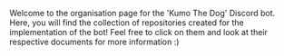 Welcome to the organisation page for the 'Kumo The Dog' Discord bot. Here, you will find the collection of repositories created for the implementation of the bot! Feel free to click on them and look at their respective documents for more information :)
